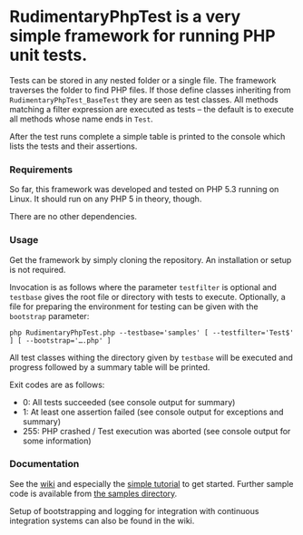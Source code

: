 # RudimentaryPhpTest is a very simple framework for running PHP unit tests.

Tests can be stored in any nested folder or a single file. The framework traverses the folder to find PHP files. If those define classes inheriting from `RudimentaryPhpTest_BaseTest` they are seen as test classes. All methods matching a filter expression are executed as tests – the default is to execute all methods whose name ends in `Test`.

After the test runs complete a simple table is printed to the console which lists the tests and their assertions.

### Requirements
So far, this framework was developed and tested on PHP 5.3 running on Linux. It should run on any PHP 5 in theory, though.

There are no other dependencies.

### Usage
Get the framework by simply cloning the repository. An installation or setup is not required.

Invocation is as follows where the parameter `testfilter` is optional and `testbase` gives the root file or directory with tests to execute. Optionally, a file for preparing the environment for testing can be given with the `bootstrap` parameter:

    php RudimentaryPhpTest.php --testbase='samples' [ --testfilter='Test$' ] [ --bootstrap='….php' ]

All test classes withing the directory given by `testbase` will be executed and progress followed by a summary table will be printed.

Exit codes are as follows:

* 0: All tests succeeded (see console output for summary)
* 1: At least one assertion failed (see console output for exceptions and summary)
* 255: PHP crashed / Test execution was aborted (see console output for some information)

### Documentation
See the [wiki](/AugustusKling/RudimentaryPhpTest/wiki) and especially the [simple tutorial](/AugustusKling/RudimentaryPhpTest/wiki/Tutorials-Simple) to get started. Further sample code is available from [the samples directory](/AugustusKling/RudimentaryPhpTest/tree/master/samples).

Setup of bootstrapping and logging for integration with continuous integration systems can also be found in the wiki.